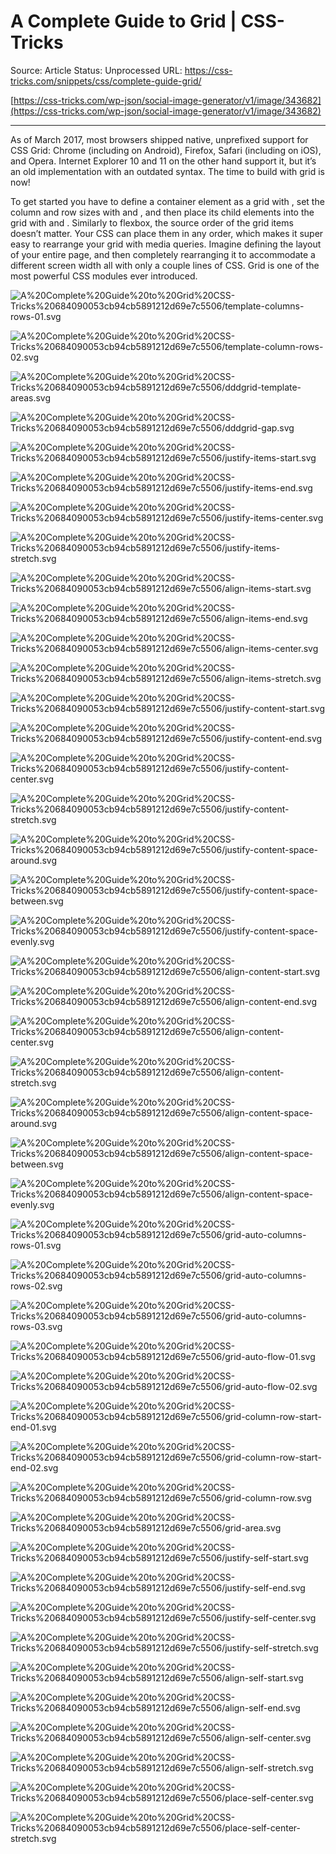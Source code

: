 # A Complete Guide to Grid | CSS-Tricks

Source: Article
Status: Unprocessed
URL: https://css-tricks.com/snippets/css/complete-guide-grid/

[https://css-tricks.com/wp-json/social-image-generator/v1/image/343682](https://css-tricks.com/wp-json/social-image-generator/v1/image/343682)

---

As of March 2017, most browsers shipped native, unprefixed support for CSS Grid: Chrome (including on Android), Firefox, Safari (including on iOS), and Opera. Internet Explorer 10 and 11 on the other hand support it, but it’s an old implementation with an outdated syntax. The time to build with grid is now!

To get started you have to define a container element as a grid with , set the column and row sizes with  and , and then place its child elements into the grid with  and . Similarly to flexbox, the source order of the grid items doesn’t matter. Your CSS can place them in any order, which makes it super easy to rearrange your grid with media queries. Imagine defining the layout of your entire page, and then completely rearranging it to accommodate a different screen width all with only a couple lines of CSS. Grid is one of the most powerful CSS modules ever introduced.

![A%20Complete%20Guide%20to%20Grid%20CSS-Tricks%20684090053cb94cb5891212d69e7c5506/template-columns-rows-01.svg](A%20Complete%20Guide%20to%20Grid%20CSS-Tricks%20684090053cb94cb5891212d69e7c5506/template-columns-rows-01.svg)

![A%20Complete%20Guide%20to%20Grid%20CSS-Tricks%20684090053cb94cb5891212d69e7c5506/template-column-rows-02.svg](A%20Complete%20Guide%20to%20Grid%20CSS-Tricks%20684090053cb94cb5891212d69e7c5506/template-column-rows-02.svg)

![A%20Complete%20Guide%20to%20Grid%20CSS-Tricks%20684090053cb94cb5891212d69e7c5506/dddgrid-template-areas.svg](A%20Complete%20Guide%20to%20Grid%20CSS-Tricks%20684090053cb94cb5891212d69e7c5506/dddgrid-template-areas.svg)

![A%20Complete%20Guide%20to%20Grid%20CSS-Tricks%20684090053cb94cb5891212d69e7c5506/dddgrid-gap.svg](A%20Complete%20Guide%20to%20Grid%20CSS-Tricks%20684090053cb94cb5891212d69e7c5506/dddgrid-gap.svg)

![A%20Complete%20Guide%20to%20Grid%20CSS-Tricks%20684090053cb94cb5891212d69e7c5506/justify-items-start.svg](A%20Complete%20Guide%20to%20Grid%20CSS-Tricks%20684090053cb94cb5891212d69e7c5506/justify-items-start.svg)

![A%20Complete%20Guide%20to%20Grid%20CSS-Tricks%20684090053cb94cb5891212d69e7c5506/justify-items-end.svg](A%20Complete%20Guide%20to%20Grid%20CSS-Tricks%20684090053cb94cb5891212d69e7c5506/justify-items-end.svg)

![A%20Complete%20Guide%20to%20Grid%20CSS-Tricks%20684090053cb94cb5891212d69e7c5506/justify-items-center.svg](A%20Complete%20Guide%20to%20Grid%20CSS-Tricks%20684090053cb94cb5891212d69e7c5506/justify-items-center.svg)

![A%20Complete%20Guide%20to%20Grid%20CSS-Tricks%20684090053cb94cb5891212d69e7c5506/justify-items-stretch.svg](A%20Complete%20Guide%20to%20Grid%20CSS-Tricks%20684090053cb94cb5891212d69e7c5506/justify-items-stretch.svg)

![A%20Complete%20Guide%20to%20Grid%20CSS-Tricks%20684090053cb94cb5891212d69e7c5506/align-items-start.svg](A%20Complete%20Guide%20to%20Grid%20CSS-Tricks%20684090053cb94cb5891212d69e7c5506/align-items-start.svg)

![A%20Complete%20Guide%20to%20Grid%20CSS-Tricks%20684090053cb94cb5891212d69e7c5506/align-items-end.svg](A%20Complete%20Guide%20to%20Grid%20CSS-Tricks%20684090053cb94cb5891212d69e7c5506/align-items-end.svg)

![A%20Complete%20Guide%20to%20Grid%20CSS-Tricks%20684090053cb94cb5891212d69e7c5506/align-items-center.svg](A%20Complete%20Guide%20to%20Grid%20CSS-Tricks%20684090053cb94cb5891212d69e7c5506/align-items-center.svg)

![A%20Complete%20Guide%20to%20Grid%20CSS-Tricks%20684090053cb94cb5891212d69e7c5506/align-items-stretch.svg](A%20Complete%20Guide%20to%20Grid%20CSS-Tricks%20684090053cb94cb5891212d69e7c5506/align-items-stretch.svg)

![A%20Complete%20Guide%20to%20Grid%20CSS-Tricks%20684090053cb94cb5891212d69e7c5506/justify-content-start.svg](A%20Complete%20Guide%20to%20Grid%20CSS-Tricks%20684090053cb94cb5891212d69e7c5506/justify-content-start.svg)

![A%20Complete%20Guide%20to%20Grid%20CSS-Tricks%20684090053cb94cb5891212d69e7c5506/justify-content-end.svg](A%20Complete%20Guide%20to%20Grid%20CSS-Tricks%20684090053cb94cb5891212d69e7c5506/justify-content-end.svg)

![A%20Complete%20Guide%20to%20Grid%20CSS-Tricks%20684090053cb94cb5891212d69e7c5506/justify-content-center.svg](A%20Complete%20Guide%20to%20Grid%20CSS-Tricks%20684090053cb94cb5891212d69e7c5506/justify-content-center.svg)

![A%20Complete%20Guide%20to%20Grid%20CSS-Tricks%20684090053cb94cb5891212d69e7c5506/justify-content-stretch.svg](A%20Complete%20Guide%20to%20Grid%20CSS-Tricks%20684090053cb94cb5891212d69e7c5506/justify-content-stretch.svg)

![A%20Complete%20Guide%20to%20Grid%20CSS-Tricks%20684090053cb94cb5891212d69e7c5506/justify-content-space-around.svg](A%20Complete%20Guide%20to%20Grid%20CSS-Tricks%20684090053cb94cb5891212d69e7c5506/justify-content-space-around.svg)

![A%20Complete%20Guide%20to%20Grid%20CSS-Tricks%20684090053cb94cb5891212d69e7c5506/justify-content-space-between.svg](A%20Complete%20Guide%20to%20Grid%20CSS-Tricks%20684090053cb94cb5891212d69e7c5506/justify-content-space-between.svg)

![A%20Complete%20Guide%20to%20Grid%20CSS-Tricks%20684090053cb94cb5891212d69e7c5506/justify-content-space-evenly.svg](A%20Complete%20Guide%20to%20Grid%20CSS-Tricks%20684090053cb94cb5891212d69e7c5506/justify-content-space-evenly.svg)

![A%20Complete%20Guide%20to%20Grid%20CSS-Tricks%20684090053cb94cb5891212d69e7c5506/align-content-start.svg](A%20Complete%20Guide%20to%20Grid%20CSS-Tricks%20684090053cb94cb5891212d69e7c5506/align-content-start.svg)

![A%20Complete%20Guide%20to%20Grid%20CSS-Tricks%20684090053cb94cb5891212d69e7c5506/align-content-end.svg](A%20Complete%20Guide%20to%20Grid%20CSS-Tricks%20684090053cb94cb5891212d69e7c5506/align-content-end.svg)

![A%20Complete%20Guide%20to%20Grid%20CSS-Tricks%20684090053cb94cb5891212d69e7c5506/align-content-center.svg](A%20Complete%20Guide%20to%20Grid%20CSS-Tricks%20684090053cb94cb5891212d69e7c5506/align-content-center.svg)

![A%20Complete%20Guide%20to%20Grid%20CSS-Tricks%20684090053cb94cb5891212d69e7c5506/align-content-stretch.svg](A%20Complete%20Guide%20to%20Grid%20CSS-Tricks%20684090053cb94cb5891212d69e7c5506/align-content-stretch.svg)

![A%20Complete%20Guide%20to%20Grid%20CSS-Tricks%20684090053cb94cb5891212d69e7c5506/align-content-space-around.svg](A%20Complete%20Guide%20to%20Grid%20CSS-Tricks%20684090053cb94cb5891212d69e7c5506/align-content-space-around.svg)

![A%20Complete%20Guide%20to%20Grid%20CSS-Tricks%20684090053cb94cb5891212d69e7c5506/align-content-space-between.svg](A%20Complete%20Guide%20to%20Grid%20CSS-Tricks%20684090053cb94cb5891212d69e7c5506/align-content-space-between.svg)

![A%20Complete%20Guide%20to%20Grid%20CSS-Tricks%20684090053cb94cb5891212d69e7c5506/align-content-space-evenly.svg](A%20Complete%20Guide%20to%20Grid%20CSS-Tricks%20684090053cb94cb5891212d69e7c5506/align-content-space-evenly.svg)

![A%20Complete%20Guide%20to%20Grid%20CSS-Tricks%20684090053cb94cb5891212d69e7c5506/grid-auto-columns-rows-01.svg](A%20Complete%20Guide%20to%20Grid%20CSS-Tricks%20684090053cb94cb5891212d69e7c5506/grid-auto-columns-rows-01.svg)

![A%20Complete%20Guide%20to%20Grid%20CSS-Tricks%20684090053cb94cb5891212d69e7c5506/grid-auto-columns-rows-02.svg](A%20Complete%20Guide%20to%20Grid%20CSS-Tricks%20684090053cb94cb5891212d69e7c5506/grid-auto-columns-rows-02.svg)

![A%20Complete%20Guide%20to%20Grid%20CSS-Tricks%20684090053cb94cb5891212d69e7c5506/grid-auto-columns-rows-03.svg](A%20Complete%20Guide%20to%20Grid%20CSS-Tricks%20684090053cb94cb5891212d69e7c5506/grid-auto-columns-rows-03.svg)

![A%20Complete%20Guide%20to%20Grid%20CSS-Tricks%20684090053cb94cb5891212d69e7c5506/grid-auto-flow-01.svg](A%20Complete%20Guide%20to%20Grid%20CSS-Tricks%20684090053cb94cb5891212d69e7c5506/grid-auto-flow-01.svg)

![A%20Complete%20Guide%20to%20Grid%20CSS-Tricks%20684090053cb94cb5891212d69e7c5506/grid-auto-flow-02.svg](A%20Complete%20Guide%20to%20Grid%20CSS-Tricks%20684090053cb94cb5891212d69e7c5506/grid-auto-flow-02.svg)

![A%20Complete%20Guide%20to%20Grid%20CSS-Tricks%20684090053cb94cb5891212d69e7c5506/grid-column-row-start-end-01.svg](A%20Complete%20Guide%20to%20Grid%20CSS-Tricks%20684090053cb94cb5891212d69e7c5506/grid-column-row-start-end-01.svg)

![A%20Complete%20Guide%20to%20Grid%20CSS-Tricks%20684090053cb94cb5891212d69e7c5506/grid-column-row-start-end-02.svg](A%20Complete%20Guide%20to%20Grid%20CSS-Tricks%20684090053cb94cb5891212d69e7c5506/grid-column-row-start-end-02.svg)

![A%20Complete%20Guide%20to%20Grid%20CSS-Tricks%20684090053cb94cb5891212d69e7c5506/grid-column-row.svg](A%20Complete%20Guide%20to%20Grid%20CSS-Tricks%20684090053cb94cb5891212d69e7c5506/grid-column-row.svg)

![A%20Complete%20Guide%20to%20Grid%20CSS-Tricks%20684090053cb94cb5891212d69e7c5506/grid-area.svg](A%20Complete%20Guide%20to%20Grid%20CSS-Tricks%20684090053cb94cb5891212d69e7c5506/grid-area.svg)

![A%20Complete%20Guide%20to%20Grid%20CSS-Tricks%20684090053cb94cb5891212d69e7c5506/justify-self-start.svg](A%20Complete%20Guide%20to%20Grid%20CSS-Tricks%20684090053cb94cb5891212d69e7c5506/justify-self-start.svg)

![A%20Complete%20Guide%20to%20Grid%20CSS-Tricks%20684090053cb94cb5891212d69e7c5506/justify-self-end.svg](A%20Complete%20Guide%20to%20Grid%20CSS-Tricks%20684090053cb94cb5891212d69e7c5506/justify-self-end.svg)

![A%20Complete%20Guide%20to%20Grid%20CSS-Tricks%20684090053cb94cb5891212d69e7c5506/justify-self-center.svg](A%20Complete%20Guide%20to%20Grid%20CSS-Tricks%20684090053cb94cb5891212d69e7c5506/justify-self-center.svg)

![A%20Complete%20Guide%20to%20Grid%20CSS-Tricks%20684090053cb94cb5891212d69e7c5506/justify-self-stretch.svg](A%20Complete%20Guide%20to%20Grid%20CSS-Tricks%20684090053cb94cb5891212d69e7c5506/justify-self-stretch.svg)

![A%20Complete%20Guide%20to%20Grid%20CSS-Tricks%20684090053cb94cb5891212d69e7c5506/align-self-start.svg](A%20Complete%20Guide%20to%20Grid%20CSS-Tricks%20684090053cb94cb5891212d69e7c5506/align-self-start.svg)

![A%20Complete%20Guide%20to%20Grid%20CSS-Tricks%20684090053cb94cb5891212d69e7c5506/align-self-end.svg](A%20Complete%20Guide%20to%20Grid%20CSS-Tricks%20684090053cb94cb5891212d69e7c5506/align-self-end.svg)

![A%20Complete%20Guide%20to%20Grid%20CSS-Tricks%20684090053cb94cb5891212d69e7c5506/align-self-center.svg](A%20Complete%20Guide%20to%20Grid%20CSS-Tricks%20684090053cb94cb5891212d69e7c5506/align-self-center.svg)

![A%20Complete%20Guide%20to%20Grid%20CSS-Tricks%20684090053cb94cb5891212d69e7c5506/align-self-stretch.svg](A%20Complete%20Guide%20to%20Grid%20CSS-Tricks%20684090053cb94cb5891212d69e7c5506/align-self-stretch.svg)

![A%20Complete%20Guide%20to%20Grid%20CSS-Tricks%20684090053cb94cb5891212d69e7c5506/place-self-center.svg](A%20Complete%20Guide%20to%20Grid%20CSS-Tricks%20684090053cb94cb5891212d69e7c5506/place-self-center.svg)

![A%20Complete%20Guide%20to%20Grid%20CSS-Tricks%20684090053cb94cb5891212d69e7c5506/place-self-center-stretch.svg](A%20Complete%20Guide%20to%20Grid%20CSS-Tricks%20684090053cb94cb5891212d69e7c5506/place-self-center-stretch.svg)